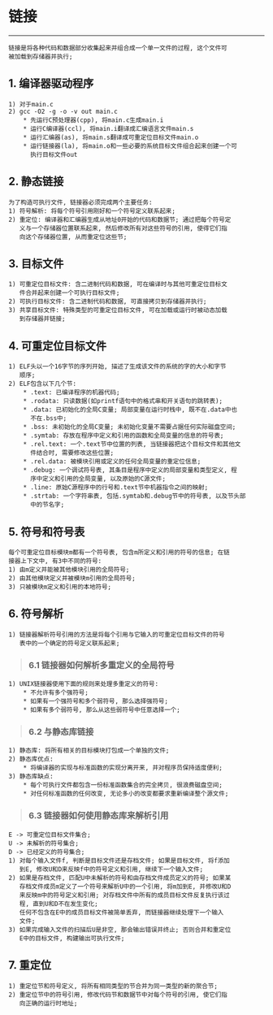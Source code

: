 # **链接**
***

    链接是将各种代码和数据部分收集起来并组合成一个单一文件的过程, 这个文件可
    被加载到存储器并执行;


## **1. 编译器驱动程序**
    1) 对于main.c
    2) gcc -O2 -g -o -v out main.c
        * 先运行C预处理器(cpp), 将main.c生成main.i
        * 运行C编译器(ccl), 将main.i翻译成汇编语言文件main.s
        * 运行汇编器(as), 将main.s翻译成可重定位目标文件main.o
        * 运行链接器(la), 将main.o和一些必要的系统目标文件组合起来创建一个可
          执行目标文件out

## **2. 静态链接**
    为了构造可执行文件, 链接器必须完成两个主要任务:
    1) 符号解析: 将每个符号引用刚好和一个符号定义联系起来;
    2) 重定位: 编译器和汇编器生成从地址0开始的代码和数据节; 通过把每个符号定
       义与一个存储器位置联系起来, 然后修改所有对这些符号的引用, 使得它们指
       向这个存储器位置, 从而重定位这些节;

## **3. 目标文件**
    1) 可重定位目标文件: 含二进制代码和数据, 可在编译时与其他可重定位目标文
       件合并起来创建一个可执行目标文件;
    2) 可执行目标文件: 含二进制代码和数据, 可直接拷贝到存储器并执行;
    3) 共享目标文件: 特殊类型的可重定位目标文件, 可在加载或运行时被动态加载
       到存储器并链接;

## **4. 可重定位目标文件**
    1) ELF头以一个16字节的序列开始, 描述了生成该文件的系统的字的大小和字节
       顺序;
    2) ELF包含以下几个节:
        * .text: 已编译程序的机器代码;
        * .rodata: 只读数据(如printf语句中的格式串和开关语句的跳转表);
        * .data: 已初始化的全局C变量; 局部变量在运行时栈中, 既不在.data中也
          不在.bss中;
        * .bss: 未初始化的全局C变量; 未初始化变量不需要占据任何实际磁盘空间;
        * .symtab: 存放在程序中定义和引用的函数和全局变量的信息的符号表;
        * .rel.text: 一个.text节中位置的列表, 当链接器把这个目标文件和其他文
          件结合时, 需要修改这些位置;
        * .rel.data: 被模块引用或定义的任何全局变量的重定位信息;
        * .debug: 一个调试符号表, 其条目是程序中定义的局部变量和类型定义, 程
          序中定义和引用的全局变量, 以及原始的C源文件;
        * .line: 原始C源程序中的行号和.text节中机器指令之间的映射;
        * .strtab: 一个字符串表, 包括.symtab和.debug节中的符号表, 以及节头部
          中的节名字;

## **5. 符号和符号表**
    每个可重定位目标模块m都有一个符号表, 包含m所定义和引用的符号的信息; 在链
    接器上下文中, 有3中不同的符号:
    1) 由m定义并能被其他模块引用的全局符号;
    2) 由其他模块定义并被模块m引用的全局符号;
    3) 只被模块m定义和引用的本地符号;

## **6. 符号解析**
    1) 链接器解析符号引用的方法是将每个引用与它输入的可重定位目标文件的符号
       表中的一个确定的符号定义联系起来;
> ### **6.1 链接器如何解析多重定义的全局符号**
    1) UNIX链接器使用下面的规则来处理多重定义的符号:
        * 不允许有多个强符号;
        * 如果有一个强符号和多个弱符号, 那么选择强符号;
        * 如果有多个弱符号, 那么从这些弱符号中任意选择一个;
> ### **6.2 与静态库链接**
    1) 静态库: 将所有相关的目标模块打包成一个单独的文件;
    2) 静态库优点:
        * 将编译器的实现与标准函数的实现分离开来, 并对程序员保持适度便利;
    3) 静态库缺点:
        * 每个可执行文件都包含一份标准函数集合的完全拷贝, 很浪费磁盘空间;
        * 对任何标准函数的任何改变, 无论多小的改变都要求重新编译整个源文件;
> ### **6.3 链接器如何使用静态库来解析引用**
    E -> 可重定位目标文件集合;
    U -> 未解析的符号集合;
    D -> 已经定义的符号集合;
    1) 对每个输入文件f, 判断是目标文件还是存档文件; 如果是目标文件, 将f添加
       到E, 修改U和D来反映f中的符号定义和引用, 继续下一个输入文件;
    2) 如果是存档文件, 匹配U中未解析的符号和由存档文件成员定义的符号; 如果某
       存档文件成员m定义了一个符号来解析U中的一个引用, 将m加到E, 并修改U和D 
       来反映m中的符号定义和引用; 对存档文件中所有的成员目标文件反复执行该过
       程, 直到U和D不在发生变化; 
       任何不包含在E中的成员目标文件被简单丢弃, 而链接器继续处理下一个输入
       文件;
    3) 如果完成输入文件的扫描后U是非空, 那会输出错误并终止; 否则合并和重定位
       E中的目标文件, 构建输出可执行文件;

## **7. 重定位**
    1) 重定位节和符号定义, 将所有相同类型的节合并为同一类型的新的聚合节;
    2) 重定位节中的符号引用, 修改代码节和数据节中对每个符号的引用, 使它们指
       向正确的运行时地址;
